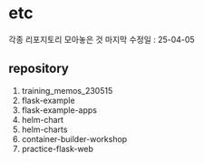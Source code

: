 # etc
각종 리포지토리 모아놓은 것
마지막 수정일 : 25-04-05

## repository
1. training_memos_230515
2. flask-example
3. flask-example-apps
4. helm-chart
5. helm-charts
6. container-builder-workshop
7. practice-flask-web
